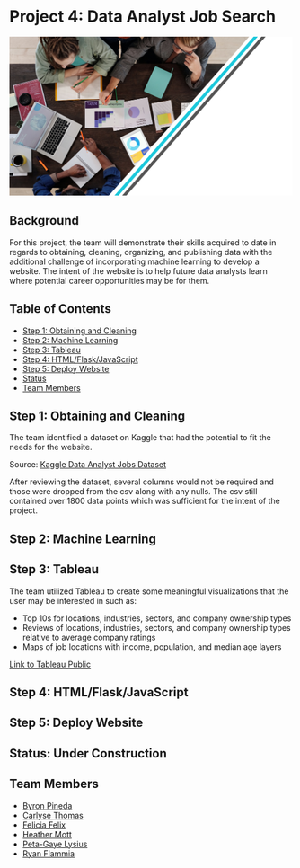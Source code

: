 # Project 4: Data Analyst Job Search

![image](images/background.png)

## **Background**

For this project, the team will demonstrate their skills acquired to date in regards to obtaining, cleaning, organizing, and publishing data with the additional challenge of incorporating machine learning to develop a website.  The intent of the website is to help future data analysts learn where potential career opportunities may be for them.

## **Table of Contents**

- [Step 1: Obtaining and Cleaning](#step-1-obtaining-and-cleaning)
- [Step 2: Machine Learning](#step-2-machine-learning)
- [Step 3: Tableau](#step-3-tableau)
- [Step 4: HTML/Flask/JavaScript](#step-4-html/flask/javascript)
- [Step 5: Deploy Website](#step-5-deploy-website)
- [Status](#status-under-construction)
- [Team Members](#team-members)

## **Step 1: Obtaining and Cleaning**

The team identified a dataset on Kaggle that had the potential to fit the needs for the website.

Source: [Kaggle Data Analyst Jobs Dataset](https://www.kaggle.com/andrewmvd/data-analyst-jobs)

After reviewing the dataset, several columns would not be required and those were dropped from the csv along with any nulls.  The csv still contained over 1800 data points which was sufficient for the intent of the project.

## **Step 2: Machine Learning**

## **Step 3: Tableau**

The team utilized Tableau to create some meaningful visualizations that the user may be interested in such as:
- Top 10s for locations, industries, sectors, and company ownership types
- Reviews of locations, industries, sectors, and company ownership types relative to average company ratings
- Maps of job locations with income, population, and median age layers

[Link to Tableau Public](https://public.tableau.com/app/profile/heather.mott/viz/DataScienceJobs_16360772251990/CoverPage_1#1)

## **Step 4: HTML/Flask/JavaScript**

## **Step 5: Deploy Website**

## **Status: Under Construction**

## **Team Members**

- [Byron Pineda](https://github.com/byronpineda225)
- [Carlyse Thomas](https://github.com/CLyseT)
- [Felicia Felix](https://github.com/Felicia620)
- [Heather Mott](https://github.com/HeathMo)
- [Peta-Gaye Lysius](https://github.com/petagaye2001)
- [Ryan Flammia](https://github.com/rflammia-py)
